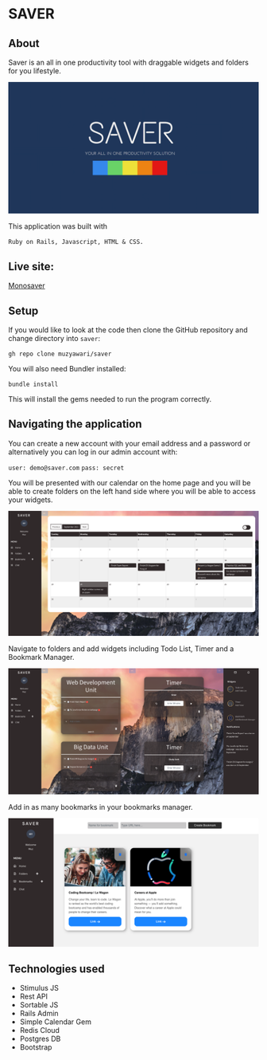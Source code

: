 
# SAVER

## About

Saver is an all in one productivity tool with draggable widgets and folders for you lifestyle. 


![UI - Home](app/assets/images/og.png)

This application was built with
```
Ruby on Rails, Javascript, HTML & CSS.
```

## Live site:

[Monosaver](https://www.monosaver.com/)

## Setup

If you would like to look at the code then clone the GitHub repository and change directory into `saver`:
```
gh repo clone muzyawari/saver
```

You will also need Bundler installed:
```
bundle install
```
This will install the gems needed to run the program correctly.

## Navigating the application

You can create a new account with your email address and a password or alternatively you can log in our admin account with:

`user: demo@saver.com`
`pass: secret`


You will be presented with our calendar on the home page and you will be able to create folders on the left hand side where you will be able to access your widgets. 

![feed](app/assets/images/homepage.png)

Navigate to folders and add widgets including Todo List, Timer and a Bookmark Manager. 

![feed](app/assets/images/Folder.png)

Add in as many bookmarks in your bookmarks manager. 

![feed](app/assets/images/bookmark.png)



## Technologies used

- Stimulus JS
- Rest API
- Sortable JS
- Rails Admin
- Simple Calendar Gem
- Redis Cloud
- Postgres DB
- Bootstrap



